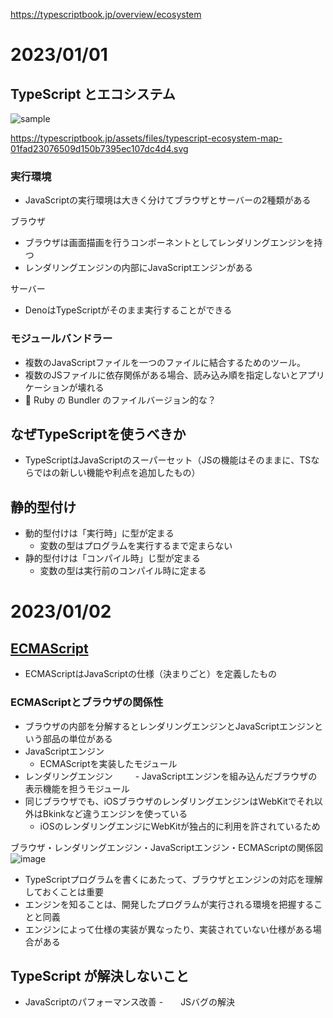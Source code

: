 https://typescriptbook.jp/overview/ecosystem

# 2023/01/01

## TypeScript とエコシステム

![sample](https://typescriptbook.jp/assets/files/typescript-ecosystem-map-01fad23076509d150b7395ec107dc4d4.svg)

https://typescriptbook.jp/assets/files/typescript-ecosystem-map-01fad23076509d150b7395ec107dc4d4.svg


### 実行環境
- JavaScriptの実行環境は大きく分けてブラウザとサーバーの2種類がある

ブラウザ
- ブラウザは画面描画を行うコンポーネントとしてレンダリングエンジンを持つ
- レンダリングエンジンの内部にJavaScriptエンジンがある

サーバー
- DenoはTypeScriptがそのまま実行することができる

### モジュールバンドラー
- 複数のJavaScriptファイルを一つのファイルに結合するためのツール。
- 複数のJSファイルに依存関係がある場合、読み込み順を指定しないとアプリケーションが壊れる
- 🤔 Ruby の Bundler のファイルバージョン的な？

## なぜTypeScriptを使うべきか
- TypeScriptはJavaScriptのスーパーセット（JSの機能はそのままに、TSならではの新しい機能や利点を追加したもの）

## 静的型付け
- 動的型付けは「実行時」に型が定まる
  - 変数の型はプログラムを実行するまで定まらない
- 静的型付けは「コンパイル時」じ型が定まる
  - 変数の型は実行前のコンパイル時に定まる

# 2023/01/02

## [ECMAScript](https://typescriptbook.jp/overview/ecmascript)
- ECMAScriptはJavaScriptの仕様（決まりごと）を定義したもの

### ECMAScriptとブラウザの関係性

- ブラウザの内部を分解するとレンダリングエンジンとJavaScriptエンジンという部品の単位がある
- JavaScriptエンジン
  - ECMAScriptを実装したモジュール
- レンダリングエンジン
　　 - JavaScriptエンジンを組み込んだブラウザの表示機能を担うモジュール
- 同じブラウザでも、iOSブラウザのレンダリングエンジンはWebKitでそれ以外はBkinkなど違うエンジンを使っている
  - iOSのレンダリングエンジにWebKitが独占的に利用を許されているため


ブラウザ・レンダリングエンジン・JavaScriptエンジン・ECMAScriptの関係図
![image](https://user-images.githubusercontent.com/67262644/210207451-c5709994-0e73-479c-80cc-c5591516a78e.png)

- TypeScriptプログラムを書くにあたって、ブラウザとエンジンの対応を理解しておくことは重要
- エンジンを知ることは、開発したプログラムが実行される環境を把握することと同義
- エンジンによって仕様の実装が異なったり、実装されていない仕様がある場合がある

## TypeScript が解決しないこと
- JavaScriptのパフォーマンス改善
-　　JSバグの解決


